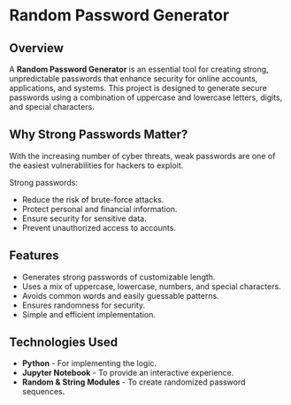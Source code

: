 # Random Password Generator 

## Overview 

A **Random Password Generator** is an essential tool for creating strong, unpredictable passwords that enhance security for online accounts, applications, and systems. This project is designed to generate secure passwords using a combination of uppercase and lowercase letters, digits, and special characters. 

## Why Strong Passwords Matter?

With the increasing number of cyber threats, weak passwords are one of the easiest vulnerabilities for hackers to exploit. 

Strong passwords:
- Reduce the risk of brute-force attacks.
- Protect personal and financial information.
- Ensure security for sensitive data.
- Prevent unauthorized access to accounts.

## Features

- Generates strong passwords of customizable length.
- Uses a mix of uppercase, lowercase, numbers, and special characters.
- Avoids common words and easily guessable patterns.
- Ensures randomness for security.
- Simple and efficient implementation.

## Technologies Used

- **Python** - For implementing the logic.
- **Jupyter Notebook** - To provide an interactive experience.
- **Random & String Modules** - To create randomized password sequences.


